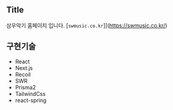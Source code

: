 ## Title

삼우악기 홈페이지 입니다. [`swmusic.co.kr`]](https://swmusic.co.kr/)

## 구현기술

- React
- Next.js
- Recoil
- SWR
- Prisma2
- TailwindCss
- react-spring

